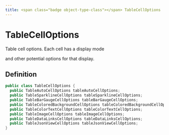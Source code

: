 ```yaml
---
title: <span class="badge object-type-class"></span> TableCellOptions
---
```

# <span class="badge object-type-class"></span> TableCellOptions

Table cell options. Each cell has a display mode

and other potential options for that display.

## Definition

```java
public class TableCellOptions {
  public TableAutoCellOptions tableAutoCellOptions;
  public TableSparklineCellOptions tableSparklineCellOptions;
  public TableBarGaugeCellOptions tableBarGaugeCellOptions;
  public TableColoredBackgroundCellOptions tableColoredBackgroundCellOptions;
  public TableColorTextCellOptions tableColorTextCellOptions;
  public TableImageCellOptions tableImageCellOptions;
  public TableDataLinksCellOptions tableDataLinksCellOptions;
  public TableJsonViewCellOptions tableJsonViewCellOptions;
}
```
